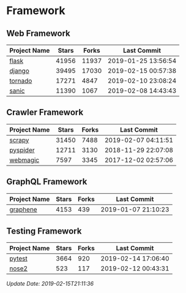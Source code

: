# Framework

## Web Framework

| Project Name | Stars | Forks | Last Commit |
| ------------ | ----- | ----- | ----------- |
| [flask](https://github.com/pallets/flask) | 41956 | 11937 | 2019-01-25 13:56:54 |
| [django](https://github.com/django/django) | 39495 | 17030 | 2019-02-15 00:57:38 |
| [tornado](https://github.com/tornadoweb/tornado) | 17271 | 4847 | 2019-02-10 23:08:24 |
| [sanic](https://github.com/huge-success/sanic) | 11390 | 1067 | 2019-02-08 14:43:43 |

## Crawler Framework

| Project Name | Stars | Forks | Last Commit |
| ------------ | ----- | ----- | ----------- |
| [scrapy](https://github.com/scrapy/scrapy) | 31450 | 7488 | 2019-02-07 04:11:51 |
| [pyspider](https://github.com/binux/pyspider) | 12711 | 3130 | 2018-11-29 22:07:08 |
| [webmagic](https://github.com/code4craft/webmagic) | 7597 | 3345 | 2017-12-02 02:57:06 |

## GraphQL Framework

| Project Name | Stars | Forks | Last Commit |
| ------------ | ----- | ----- | ----------- |
| [graphene](https://github.com/graphql-python/graphene) | 4153 | 439 | 2019-01-07 21:10:23 |

## Testing Framework

| Project Name | Stars | Forks | Last Commit |
| ------------ | ----- | ----- | ----------- |
| [pytest](https://github.com/pytest-dev/pytest) | 3664 | 920 | 2019-02-14 17:06:40 |
| [nose2](https://github.com/nose-devs/nose2) | 523 | 117 | 2019-02-12 00:43:31 |

*Update Date: 2019-02-15T21:11:36*